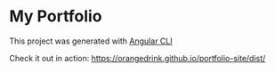 # My Portfolio

This project was generated with [Angular CLI](https://github.com/angular/angular-cli)

Check it out in action: https://orangedrink.github.io/portfolio-site/dist/